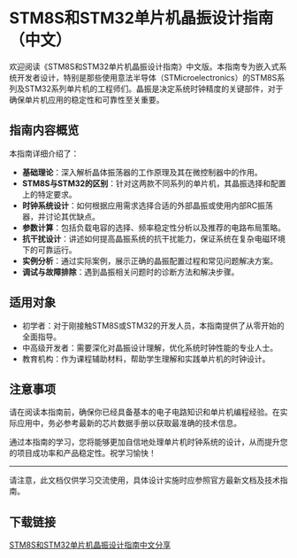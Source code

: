 # STM8S和STM32单片机晶振设计指南（中文）

欢迎阅读《STM8S和STM32单片机晶振设计指南》中文版。本指南专为嵌入式系统开发者设计，特别是那些使用意法半导体（STMicroelectronics）的STM8S系列及STM32系列单片机的工程师们。晶振是决定系统时钟精度的关键部件，对于确保单片机应用的稳定性和可靠性至关重要。

## 指南内容概览

本指南详细介绍了：

- **基础理论**：深入解析晶体振荡器的工作原理及其在微控制器中的作用。
- **STM8S与STM32的区别**：针对这两款不同系列的单片机，其晶振选择和配置上的特定要求。
- **时钟系统设计**：如何根据应用需求选择合适的外部晶振或使用内部RC振荡器，并讨论其优缺点。
- **参数计算**：包括负载电容的选择、频率稳定性分析以及推荐的电路布局策略。
- **抗干扰设计**：讲述如何提高晶振系统的抗干扰能力，保证系统在复杂电磁环境下的可靠运行。
- **实例分析**：通过实际案例，展示正确的晶振配置过程和常见问题解决方案。
- **调试与故障排除**：遇到晶振相关问题时的诊断方法和解决步骤。

## 适用对象

- 初学者：对于刚接触STM8S或STM32的开发人员，本指南提供了从零开始的全面指导。
- 中高级开发者：需要深化对晶振设计理解，优化系统时钟性能的专业人士。
- 教育机构：作为课程辅助材料，帮助学生理解和实践单片机的时钟设计。

## 注意事项

请在阅读本指南前，确保你已经具备基本的电子电路知识和单片机编程经验。在实际应用中，务必参考最新的芯片数据手册以获取最准确的技术信息。

通过本指南的学习，您将能够更加自信地处理单片机时钟系统的设计，从而提升您的项目成功率和产品稳定性。祝学习愉快！

---

请注意，此文档仅供学习交流使用，具体设计实施时应参照官方最新文档及技术指南。

## 下载链接

[STM8S和STM32单片机晶振设计指南中文分享](https://pan.quark.cn/s/784248ad5b56)
